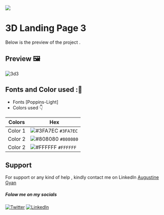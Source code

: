 <img src="https://img.shields.io/badge/Landing%20Pages-Beginner%20Friendly-blue">

# 3D Landing Page 3
Below is the preview of the project .


## Preview :framed_picture:


![3d3](https://user-images.githubusercontent.com/43218009/178617726-dce72359-336c-4cd5-9fe9-e383f63f8895.PNG)


## Fonts and Color used ::art:
- Fonts [Poppins-Light]
- Colors used :point_down:



| Colors             | Hex                                                                |
| ----------------- | ------------------------------------------------------------------ |
|  Color 1| ![#3FA7EC](https://via.placeholder.com/10/3FA7EC/3FA7EC.png) `#3FA7EC` |
|  Color 2| ![#808080](https://via.placeholder.com/10/808080/808080.png) `#808080` |
|  Color 2| ![#FFFFFF](https://via.placeholder.com/10/FFFFFF/FFFFFF.png) `#FFFFFF` |



## Support

For support or any kind of help , kindly contact me on LinkedIn [Augustine Gyan](https://www.linkedin.com/in/augustinegyan/) 

##### Folow me on my socials
<a href="https://www.twitter.com/AugustineGyan7" target="_blank"><img src="https://img.shields.io/badge/Twitter-%230077B5.svg?&style=flat-square&logo=twitter&logoColor=white" alt="Twitter"></a>
<a href="https://www.linkedin.com/in/augustinegyan/" target="_blank"><img src="https://img.shields.io/badge/LinkedIn-%230077B5.svg?&style=flat-square&logo=linkedin&logoColor=white" alt="LinkedIn"></a>

